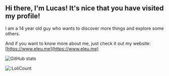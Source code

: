 ## Hi there, I'm Lucas! It's nice that you have visited my profile!

I am a 14 year old guy who wants to discover more things and explore some others.

And if you want to know more about me, just check it out my website: [https://www.eleu.me](https://www.eleu.me)

![GitHub stats](https://github-readme-stats.vercel.app/api?username=lucmsilva651&theme=synthwave&disable_animations=true&show=reviews,discussions_started&rank_icon=github&include_all_commits=true&)

![:LoliCount](https://count.getloli.com/get/@lucmsilva?theme=rule34)
